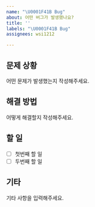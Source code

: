 ```yaml
---
name: "\U0001F41B Bug"
about: 어떤 버그가 발생했나요?
title: ''
labels: "\U0001F41B Bug"
assignees: wsi1212

---
```


## 문제 상황
어떤 문제가 발생했는지 작성해주세요.

## 해결 방법
어떻게 해결할지 작성해주세요.

## 할 일
- [ ] 첫번째 할 일
- [ ] 두번째 할 일

## 기타
기타 사항을 입력해주세요.
